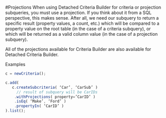 #Projections
When using Detached Criteria Builder for criteria or projection subqueries, you must use a projection. If you think about it from a SQL perspective, this makes sense. After all, we need our subquery to return a specific result (property values, a count, etc.) which will be compared to a property value on the root table (in the case of a criteria subquery), or which will be returned as a valid column value (in the case of a projection subquery).

All of the projections available for Criteria Builder are also available for Detached Criteria Builder.

Examples 

```javascript
c = newCriteria();

c.add(
   c.createSubcriteria( ‘Car’, ‘CarSub’ )
     // result of subquery will be CarIDs
    .withProjections( property=’CarID’ )
    .isEq( ‘Make’, ‘Ford’ )
    .propertyIn( ‘CarID’ )
).list();
```

